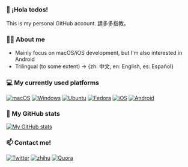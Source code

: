 ### 👋 ¡Hola todos!
This is my personal GitHub account. 請多多指教。

### 🙋‍♀️ About me
- Mainly focus on macOS/iOS development, but I'm also interested in Android
- Trilingual (to some extent) -> {zh: 中文, en: English, es: Español}

### 💻 My currently used platforms
[![macOS](https://img.shields.io/badge/macOS%2013-4F4F4F?style=flat-square&logo=apple&logoColor=FFFFFF&labelColor=4F4F4F)](https://www.apple.com/macos/)
[![Windows](https://img.shields.io/badge/Windows%2011-0078D4?style=flat-square&logo=windows11&logoColor=FFFFFF&labelColor=0078D4)](https://www.microsoft.com/windows)
[![Ubuntu](https://img.shields.io/badge/Ubuntu%2023.04-E95420?style=flat-square&logo=ubuntu&logoColor=white)](https://releases.ubuntu.com/)
[![Fedora](https://img.shields.io/badge/Fedora%2037-294172?style=flat-square&logo=fedora&logoColor=white)](https://fedoraproject.org/workstation/)
[![iOS](https://img.shields.io/badge/iOS%2016-4F4F4F?style=flat-square&logo=apple&logoColor=FFFFFF&labelColor=4F4F4F)](https://www.apple.com/ios/)
[![Android](https://img.shields.io/badge/Android%13-3DDC84?style=for-the-badge&logo=android&logoColor=white)](https://www.android.com/)

### 🔢 My GitHub stats
[![My GitHub stats](https://github-readme-stats.vercel.app/api?username=changanmoon)](https://github.com/anuraghazra/github-readme-stats)

### 📫 Contact me!
[![Twitter](https://img.shields.io/twitter/follow/changanmoon?style=flat-square&color=1da1f2&label=changanmoon&logo=twitter&logoColor=FFFFFF&labelColor=1DA1F2)](https://twitter.com/changanmoon)
[![zhihu](https://img.shields.io/badge/-冯柒柒-blue?style=flat-square&logo=zhihu&logoColor=white)](https://www.zhihu.com/people/changanmoon)
[![Quora](https://img.shields.io/badge/Tiffany%20Feng-B92B27?style=flat-square&logo=quora&logoColor=ffffff&labelColor=B92B27)](https://www.quora.com/profile/Tiffany-Feng-14)
